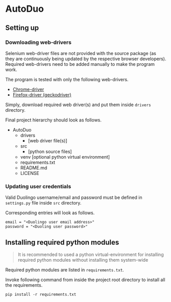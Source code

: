 # AutoDuo

## Setting up

### Downloading web-drivers

Selenium web-driver files are not provided with the source package (as they are continuously being updated by the respective browser developers). Required web-drivers need to be added manually to make the program work.

The program is tested with only the following web-drivers.
 - [Chrome-driver](https://sites.google.com/a/chromium.org/chromedriver/downloads)
 - [Firefox-driver (geckodriver)](https://github.com/mozilla/geckodriver/releases)

Simply, download required web driver(s) and put them inside `drivers` directory.

Final project hierarchy should look as follows.
 - AutoDuo
	 + drivers
		 + [web driver file(s)]
	 + src
		 + [python source files]
	 + venv [optional python virtual environment]
	 - requirements.txt
	 - README.md
	 - LICENSE
### Updating user credentials
Valid Duolingo username/email and password must be defined in `settings.py` file inside `src` directory.

Corresponding entries will look as follows.

    email = "<Duolingo user email address>"
    password = "<Duoling user password>"

## Installing required python modules

> It is recommended to used a python virtual-environment for installing
> required python modules without installing them system-wide

Required python modules are listed in `requirements.txt`. 

Invoke following command from inside the project root directory to install all the requirements.

    pip install -r requirements.txt

